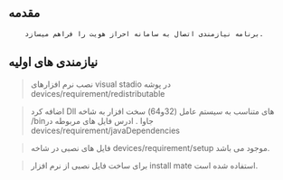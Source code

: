## مقدمه  

```bash
	برنامه نیازمندی اتصال به سامانه احراز هویت را فراهم میسازد.	
```

## نیازمندی های اولیه 

>	نصب نرم افزارهای  visual stadio  در پوشه    devices/requirement/redistributable

>	اضافه کرد Dll های  متناسب به سیستم عامل (32و64) سخت افزار به شاخه   /binجاوا .  ادرس فایل های مربوطه در devices/requirement/javaDependencies

>	فایل های نصبی در شاخه  devices/requirement/setup  موجود می باشد.

>	برای ساخت فایل نصبی از نرم افزار install mate  استفاده شده است.

